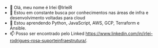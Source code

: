 - 👋 Olá,  meu nome é Irlei @IrleiR
- 👀 Estou em constante busca por conhecimentos nas áreas de infra e desenvolvimento voltadas para cloud
- 🌱 Estou aprendendo Python, JavaScript, AWS, GCP, Terraform e Ansible.
- 📫 Posso ser encontrado pelo Linked https://www.linkedin.com/in/irlei-rodrigues-rosa-suporteinfraestrutura/.

<!---
IrleiR/IrleiR is a ✨ special ✨ repository because its `README.md` (this file) appears on your GitHub profile.
You can click the Preview link to take a look at your changes.
--->
